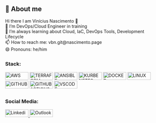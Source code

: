 <h2>👨 About me </h2>
Hi there I am Vinícius Nascimento 👋 <br>
🔭 I’m DevOps/Cloud Engineer in training <br>
🌱 I’m always learning about Cloud, IaC, DevOps Tools, Development Lifecycle <br>
📫 How to reach me: vbn.git@nascimento.page <br>
😄 Pronouns: he/him <br>
<h2 dir="auto"> </h2>
<h3>Stack:</h3>
<p align="left">
  <img src="https://cdn.jsdelivr.net/gh/devicons/devicon@latest/icons/amazonwebservices/amazonwebservices-plain-wordmark.svg" width="75" height="25" alt="AWS"/>
  <img src="https://cdn.jsdelivr.net/gh/devicons/devicon@latest/icons/terraform/terraform-original-wordmark.svg" width="75" height="25" alt="TERRAFORM"/>
  <img src="https://cdn.jsdelivr.net/gh/devicons/devicon@latest/icons/ansible/ansible-original.svg" width="75" height="25" alt="ANSIBLE"/>
  <img src="https://cdn.jsdelivr.net/gh/devicons/devicon@latest/icons/kubernetes/kubernetes-original.svg" width="75" height="25" alt="KURBENETES"/>
  <img src="https://cdn.jsdelivr.net/gh/devicons/devicon@latest/icons/docker/docker-original.svg" width="75" height="25" alt="DOCKER"/>
  <img src="https://cdn.jsdelivr.net/gh/devicons/devicon@latest/icons/linux/linux-original.svg" width="75" height="25" alt="LINUX"/>
  <img src="https://cdn.jsdelivr.net/gh/devicons/devicon@latest/icons/github/github-original-wordmark.svg" width="75" height="25" alt="GITHUB"/>
  <img src="https://cdn.jsdelivr.net/gh/devicons/devicon@latest/icons/githubactions/githubactions-original.svg" width="75" height="25" alt="GITHUBACTIONS"/>
  <img src="https://cdn.jsdelivr.net/gh/devicons/devicon@latest/icons/vscode/vscode-original.svg" width="75" height="25" alt="VSCODE"/>
</p>
<h2 dir="auto"> </h2>
<h3>Social Media:</h3>
<p align="left">
  <a href="https://www.linkedin.com/in/vbnascimento/" rel="nofollow">
  <img src="https://cdn.jsdelivr.net/gh/devicons/devicon@latest/icons/linkedin/linkedin-original.svg" width="75" height="25" alt="Linkedin"/>
  </a>
  <a href="mailto:vbn.git@nascimento.page" rel="nofollow">
  <img src="https://tips.tutorialhorizon.com/files/2016/08/Outlook-2013-logo-icon.gif" width="75" height="25" alt="Outlook"/>
  </a>
</p>
<h2 dir="auto"> </h2>
